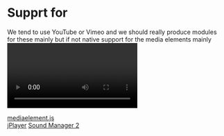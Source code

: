 Supprt for <audio> and <video> elements
=======================================

We tend to use YouTube or Vimeo and we should really produce modules for these mainly but if not native support for the media elements mainly <video> and <audio> can be had through the following which I will take a look at

[mediaelement.js](http://mediaelementjs.com/)  
[jPlayer](https://github.com/happyworm/jPlayer)
[Sound Manager 2](http://www.schillmania.com/projects/soundmanager2/)
